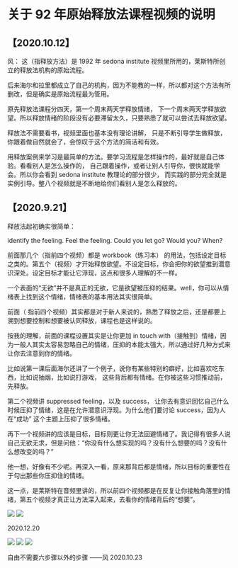 # 关于 92 年原始释放法课程视频的说明


## 【2020.10.12】

风：
这（指释放方法）是 1992 年 sedona institute 视频里所用的，莱斯特所创立的释放法机构的原始流程。

后来海尔和拉里都成立了自己的机构，因为不能教的一样，所以都对这个方法有所删改，但是确实是原始流程最为管用。

原先释放法课程分四天，第一个周末两天学释放情绪， 下一个周末两天学释放欲望。所以释放情绪的阶段没有必要滞留太久，只要熟悉了就可以尝试去释放欲望。

释放法不需要看书，视频里面也基本没有理论讲解， 只是不断引导学生做释放，你跟着做自然就会了，会惊叹于这个方法的简洁和有效。

用释放案例来学习是最简单的方法。要学习流程是怎样操作的，最好就是自己体验。看看别人是怎么操作的， 自己跟着操作，或者让别人引导你，很快就能学会。所以你会看到 sedona institute 教理论的部分很少， 而实践的部分完全就是实例引导。整八个视频就是不断地给你们看别人是怎么释放的。
 




## 【2020.9.21】

释放法起初确实很简单：

identify the feeling. 
Feel the feeling. 
Could you let go?
Would you?
When?

前面那几个（指前四个视频）都是 workbook（练习本） 的用法，包括设定目标之类的。第五个（视频）才开始释放欲望。不设定目标，你会把你的欲望推到潜意识深处。设定目标才能让它浮现，这点和很多人理解的不一样。

一个表面的“无欲”并不是真正的无欲，它是欲望被压抑的结果。well，你可以从情绪表上找到这个情绪，情绪表的基本用法其实很简单。

前面（ 指前四个视频）其实都是对于新人来说的，熟悉了释放之后，还是都要上溯到想要控制和想要被认同释放，课程也是这样说的。

按我的理解，前面的课程设置其实是让你更加 in touch with（接触到）情绪，因为一般人其实太容易忽略自己的情绪，压抑的本能太强大，所以通过好几种方式来让你去注意到你的情绪。
 




比如说第一课后面海尔还讲了一个例子，说你有某些特别的癖好，比如喜欢吃东西，比如说抽烟，比如说打游戏， 这些背后都有情绪。在你被这些习惯推动前，先释放。

第二个视频讲 suppressed feeling，以及 success， 让你去有意识回忆自己什么时候压抑了情绪，这是在允许潜意识浮现。为什么他们要讨论 success，因为人在“成功” 这个主题上压抑了很多情绪。

再下一个视频讲的应该是目标，目标则更让你无法回避情绪了。我记得有很多人说自己无欲无求，但是问他：“你没有什么想实现的吗？没有什么想要的吗？没有什么想改变的吗？”

他一想，好像有不少呢。再深入一看，原来那背后都是情绪，所以目标的重要性在于勾出那些你压抑住的情绪。

这一点，是莱斯特在音频里讲的，所以前四个视频都是在反复让你接触角落里的情绪，第五个视频才真正让方法深入起来，去看你的情绪背后的“想要”。

![](2022-05-02-17-38-55.png)
![](2022-05-02-17-39-11.png)

2020.12.20

![](2022-05-02-17-41-45.png)
![](2022-05-02-17-42-03.png)
![](2022-05-02-17-42-29.png)

自由不需要六步骤以外的步骤 ——风 2020.10.23